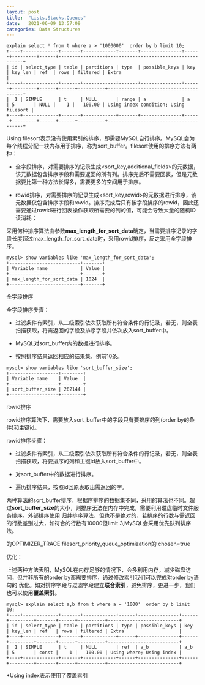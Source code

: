 ```yaml
---
layout: post
title:  "Lists,Stacks,Queues"
date:   2021-06-09 13:57:09
categories: Data Structures
---
```


```
explain select * from t where a > '1000000'  order by b limit 10;
+----+-------------+-------+------------+-------+---------------+------+---------+------+------+----------+---------------------------------------+
| id | select_type | table | partitions | type  | possible_keys | key  | key_len | ref  | rows | filtered | Extra                                 |
+----+-------------+-------+------------+-------+---------------+------+---------+------+------+----------+---------------------------------------+
|  1 | SIMPLE      | t     | NULL       | range | a             | a    | 5       | NULL |    1 |   100.00 | Using index condition; Using filesort |
+----+-------------+-------+------------+-------+---------------+------+---------+------+------+----------+---------------------------------------+
```

Using filesort表示没有使用索引的排序，即需要MySQL自行排序。MySQL会为每个线程分配一块内存用于排序，称为sort_buffer。filesort使用的排序方法有两种：

* 全字段排序，对需要排序的记录生成<sort_key,additional_fields>的元数据，该元数据包含排序字段和需要返回的所有列。排序完后不需要回表，但是元数据要比第一种方法长得多，需要更多的空间用于排序。
                                                                           
* rowid排序，对需要排序的记录生成<sort_key,rowid>的元数据进行排序，该元数据仅包含排序字段和rowid。排序完成后只有按字段排序的rowid，因此还需要通过rowid进行回表操作获取所需要的列的值，可能会导致大量的随机IO读消耗；

采用何种排序算法由参数**max_length_for_sort_data**确定，当需要排序记录的字段长度超过max_length_for_sort_data时，采用rowid排序，反之采用全字段排序。
```
mysql> show variables like 'max_length_for_sort_data';
+--------------------------+-------+
| Variable_name            | Value |
+--------------------------+-------+
| max_length_for_sort_data | 1024  |
+--------------------------+-------+
```


全字段排序

全字段排序步骤：

* 过滤条件有索引，从二级索引依次获取所有符合条件的行记录，若无，则全表扫描获取，将需返回的字段及排序字段并依次放入sort_buffer中。

* MySQL对sort_buffer内的数据进行排序。

* 按照排序结果返回相应的结果集，例前10条。

```
mysql> show variables like 'sort_buffer_size';
+------------------+--------+
| Variable_name    | Value  |
+------------------+--------+
| sort_buffer_size | 262144 |
+------------------+--------+
```



rowid排序

rowid排序算法下，需要放入sort_buffer中的字段只有要排序的列(order by的条件)和主键id。

rowid排序步骤：

* 过滤条件有索引，从二级索引依次获取所有符合条件的行记录，若无，则全表扫描获取，将要排序的列和主键id放入sort_buffer中。

* 对sort_buffer中的数据进行排序。

* 遍历排序结果，按照id回原表取出需返回的字。


两种算法的sort_buffer排序，根据序排序的数据集不同，采用的算法也不同。超过**sort_buffer_size**的大小，则排序无法在内存中完成，需要利用磁盘临时文件服务排序。外部排序使用
归并排序算法，但也不是绝对的，若排序的行数与需返回的行数差别过大，如符合的行数有10000但limit 3,MySQL会采用优先队列排序法。

的OPTIMIZER_TRACE filesort_priority_queue_optimization的 chosen=true


优化：

 上述两种方法表明，MySQL在内存足够的情况下，会多利用内存，减少磁盘访问，但并非所有的order by都需要排序，通过修改索引我们可以完成对order by语句的
 优化。如对排序字段与过滤字段建立**联合索引**，避免排序，更进一步，我们也可以使用**覆盖索引**。

```
mysql> explain select a,b from t where a = '1000'  order by b limit 10;
+----+-------------+-------+------------+------+---------------+------+---------+-------+------+----------+--------------------------+
| id | select_type | table | partitions | type | possible_keys | key  | key_len | ref   | rows | filtered | Extra                    |
+----+-------------+-------+------------+------+---------------+------+---------+-------+------+----------+--------------------------+
|  1 | SIMPLE      | t     | NULL       | ref  | a_b           | a_b  | 5       | const |    1 |   100.00 | Using where; Using index |
+----+-------------+-------+------------+------+---------------+------+---------+-------+------+----------+--------------------------+
```
*Using index表示使用了覆盖索引